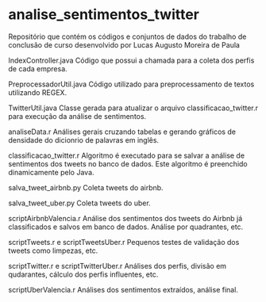 # analise_sentimentos_twitter
Repositório que contém os códigos e conjuntos de dados do trabalho de conclusão de curso desenvolvido por Lucas Augusto Moreira de Paula




IndexController.java
  Código que possui a chamada para a coleta dos perfis de cada empresa.
  
PreprocessadorUtil.java	
  Código utilizado para preprocessamento de textos utilizando REGEX.

TwitterUtil.java
  Classe gerada para atualizar o arquivo classificacao_twitter.r para execução da análise de sentimentos.
  
analiseData.r
  Análises gerais cruzando tabelas e gerando gráficos de densidade do dicionrio de palavras em inglês.

classificacao_twitter.r
  Algoritmo é executado para se salvar a análise de sentimentos dos tweets no banco de dados. Este algoritmo é preenchido dinamicamente pelo Java.

salva_tweet_airbnb.py
  Coleta tweets do airbnb.

salva_tweet_uber.py
  Coleta tweets do uber.

scriptAirbnbValencia.r
  Análise dos sentimentos dos tweets do Airbnb já classificados e salvos em banco de dados. Análise por quadrantes, etc.
  
scriptTweets.r e scriptTweetsUber.r
  Pequenos testes de validação dos tweets como limpezas, etc.

scriptTwitter.r e scriptTwitterUber.r
  Análises dos perfis, divisão em qudarantes, cálculo dos perfis influentes, etc.

scriptUberValencia.r
  Análises dos sentimentos extraídos, análise final.
  
  
  
